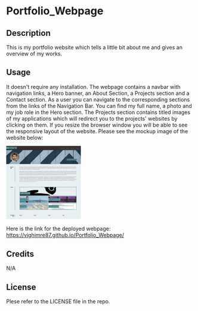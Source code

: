# Portfolio_Webpage

## Description
This is my portfolio website which tells a little bit about me and gives an overview of my works.

## Usage
It doesn't require any installation. The webpage contains a navbar with navigation links, a Hero banner, an About Section, a Projects section and a Contact section. As a user you can navigate to the corresponding sections from the links of the Navigation Bar. You can find my full name, a photo and my job role in the Hero section. The Projects section contains titled images of my applications which will redirect you to the projects' websites by clicking on them. If you resize the browser window you will be able to see the responsive layout of the website.
Please see the mockup image of the website below:

<img src="images/mockup-image.png" alt="Mockup image of the website" style="width:200px;"/>

Here is the link for the deployed webpage: https://vighimre87.github.io/Portfolio_Webpage/


## Credits
N/A

## License
Plese refer to the LICENSE file in the repo.